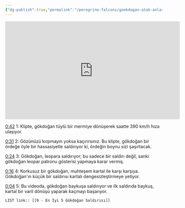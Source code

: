 ```yaml
---
{"dg-publish":true,"permalink":"/peregrine-falcons/goekdogan-atak-anlari/9-en-iyi-5-goekdogan-saldirisi/","updated":"2024-09-21T16:44:25.534+03:00"}
---
```


<iframe width="560" height="315" src="https://www.youtube.com/embed/D_G05RvFfRA?si=PTK-sXuD4D6KVf36" title="YouTube video player" frameborder="0" allow="accelerometer; autoplay; clipboard-write; encrypted-media; gyroscope; picture-in-picture; web-share" referrerpolicy="strict-origin-when-cross-origin" allowfullscreen></iframe>

[0:42](https://youtu.be/D_G05RvFfRA?si=1OZtVDXNon7O_0wN&t=42) 1: Klipte, gökdoğan tüylü bir mermiye dönüşerek saatte 390 km/h hıza ulaşıyor. 

[0:31](https://youtu.be/D_G05RvFfRA?si=xhafVR62oeAHBV1B&t=31) 2: Gözünüzü kırpmayın yoksa kaçırırsınız. 
Bu klipte, gökdoğan bir ördeğe öyle bir hassasiyetle saldırıyor ki, ördeğin boynu sizi şaşırtacak.

[0:24](https://youtu.be/D_G05RvFfRA?si=G_n0UhBzrLZPevpA&t=24) 3: Gökdoğan, leopara saldırıyor; bu sadece bir saldırı değil, sanki gökdoğan leopar patronu gösterisi yapmaya karar vermiş. 

[0:16](https://youtu.be/D_G05RvFfRA?si=zAJJpsw28lcMk1SR&t=16) 4: Korkusuz bir gökdoğan, muhteşem kartal ile karşı karşıya. Gökdoğan'ın küçük bir saldırısı kartalı dengesizleştirmeye yetiyor. 

[0:04](https://youtu.be/D_G05RvFfRA?si=zvN_ObKTsa6ezCnI&t=4) 5: Bu videoda, gökdoğan baykuşa saldırıyor ve ilk saldırıda baykuş, kartal bir varil dönüşü yaparak kaçmayı başarıyor. 

`LIST link:: [[9 - En İyi 5 Gökdoğan Saldırısı]] `



